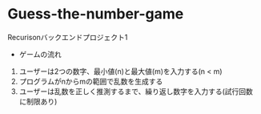 # Guess-the-number-game
Recurisonバックエンドプロジェクト1

- ゲームの流れ
1. ユーザーは2つの数字、最小値(n)と最大値(m)を入力する(n < m)
2. プログラムがnからmの範囲で乱数を生成する
3. ユーザーは乱数を正しく推測するまで、繰り返し数字を入力する(試行回数に制限あり)